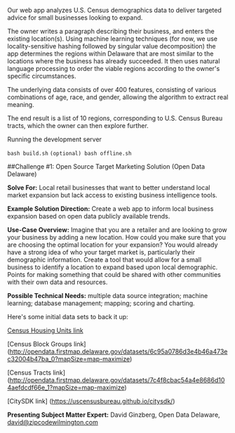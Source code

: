 Our web app analyzes U.S. Census demographics data to deliver targeted advice for small businesses looking to expand.

The owner writes a paragraph describing their business, and enters the existing location(s).  Using machine learning techniques (for now, we use locality-sensitive hashing followed by singular value decomposition) the app determines the regions within Delaware that are most similar to the locations where the business has already succeeded.  It then uses natural language processing to order the viable regions according to the owner's specific circumstances.

The underlying data consists of over 400 features, consisting of various combinations of age, race, and gender, allowing the algorithm to extract real meaning.

The end result is a list of 10 regions, corresponding to U.S. Census Bureau tracts, which the owner can then explore further.

Running the development server

`bash build.sh`
`(optional) bash offline.sh`

##Challenge #1: Open Source Target Marketing Solution (Open Data Delaware)


**Solve For:** Local retail businesses that want to better understand local market expansion but lack access to existing business intelligence tools.


**Example Solution Direction:** Create a web app to inform local business expansion based on open data publicly available trends.


**Use-Case Overview:** Imagine that you are a retailer and are looking to grow your business by adding a new location. How could you make sure that you are choosing the optimal location for your expansion?  You would already have a strong idea of who your target market is, particularly their demographic information. Create a tool that would allow for a small business to identify a location to expand based upon local demographic. Points for making something that could be shared with other communities with their own data and resources.


**Possible Technical Needs:** multiple data source integration; machine learning;  database management; mapping; scoring and charting. 


Here's some initial data sets to back it up:

[Census Housing Units link](http://opendata.firstmap.delaware.gov/datasets/0d2ebba69346409aaf0e7f2d2291c14f_0?mapSize=map-maximize)

[Census Block Groups link] (http://opendata.firstmap.delaware.gov/datasets/6c95a0786d3e4b46a473ec32004b47ba_0?mapSize=map-maximize)

[Census Tracts link] (http://opendata.firstmap.delaware.gov/datasets/7c4f8cbac54a4e8686d104aefdcdf66e_1?mapSize=map-maximize)

[CitySDK link] (https://uscensusbureau.github.io/citysdk/)


**Presenting Subject Matter Expert:** 
David Ginzberg, Open Data Delaware, david@zipcodewilmington.com
